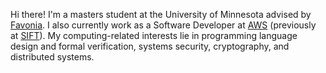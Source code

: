 Hi there! I'm a masters student at the University of Minnesota advised by
[Favonia][3]. I also currently work as a Software Developer at [AWS][1]
(previously at [SIFT][2]). My computing-related interests lie in programming
language design and formal verification, systems security, cryptography, and
distributed systems.

[1]: https://aws.amazon.com/
[2]: https://www.sift.net/
[3]: https://favonia.org/
